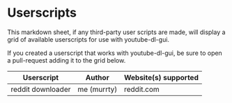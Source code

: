 # Userscripts
This markdown sheet, if any third-party user scripts are made, will display a grid of available userscripts for use with youtube-dl-gui.

If you created a userscript that works with youtube-dl-gui, be sure to open a pull-request adding it to the grid below.

|Userscript|Author|Website(s) supported|
|-|-|-|
|reddit downloader|me (murrty)|reddit.com|